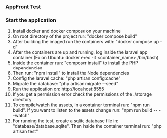 ### AppFront Test

### Start the application
1. Install docker and docker compose on your machine
2. On root directory of the project run: "docker compose build"
3. After building the imaged run the containers with: "docker compose up -d"
4. After the containers are up and running, log inside the laravel app container (Ex on Ubuntu: docker exec -it <container_name> /bin/bash)
5. Inside the container run: "composer install" to install the PHP dependencies
6. Then run: "npm install" to install the Node dependencies
7. Config the laravel cache: "php artisan config:cache"
8. Migrate the database: "php artisan migrate --seed"
9. Run the application on: http://localhost:8555
10. If you get a permission error check the permissions of the ./storage directory
11. To compile/watch the assets, in a container terminal run: "npm run build". If you want to listen to the assets change run: "npm run build -- --watch"
12. For running the test, create a sqlite database file in: "database/database.sqlite". Then inside the container terminal run: "php artisan test"
